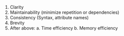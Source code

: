 1. Clarity 
2. Maintainability (minimize repetition or dependencies)
3. Consistency (Syntax, attribute names)
4. Brevity
5. After above:
	a. Time efficiency
	b. Memory efficiency